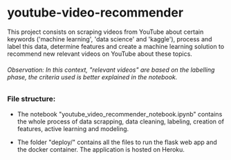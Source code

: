 # youtube-video-recommender

This project consists on scraping videos from YouTube about certain keywords ('machine learning', 'data science' and 'kaggle'), process and label this data, determine features and create a machine learning solution to recommend new relevant videos on YouTube about these topics.
###### Observation: In this context, "relevant videos" are based on the labelling phase, the criteria used is better explained in the notebook.

### File structure:
* The notebook "youtube_video_recommender_notebook.ipynb" contains the whole process of data scrapping, data cleaning, labeling, creation of features, active learning and modeling.

* The folder "deploy/" contains all the files to run the flask web app and the docker container. The application is hosted on Heroku.

